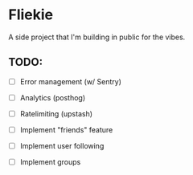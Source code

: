 # Fliekie

A side project that I'm building in public for the vibes.

## TODO:

- [ ] Error management (w/ Sentry)
- [ ] Analytics (posthog)
- [ ] Ratelimiting (upstash)

- [ ] Implement "friends" feature
- [ ] Implement user following
- [ ] Implement groups
